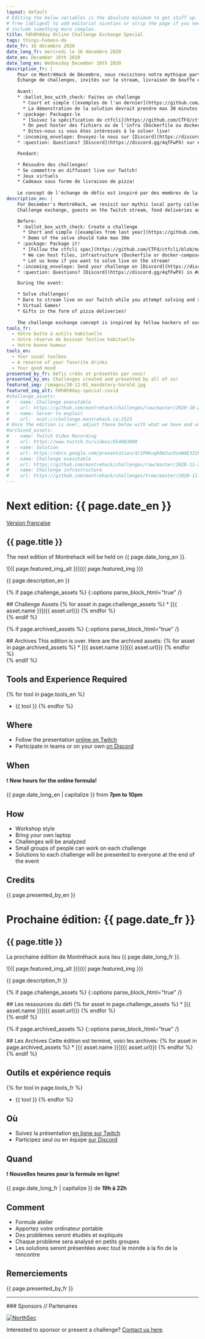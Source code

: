 ```yaml
---
layout: default
# Editing the below variables is the absolute minimum to get stuff up. Feel
# free [obliged] to add editorial niceties or strip the page if you need to
# include something more complex.
title: h0h0h0day Online Challenge Exchange Special
tags: things-humans-do
date_fr: 16 décembre 2020
date_long_fr: mercredi le 16 décembre 2020
date_en: December 16th 2020
date_long_en: Wednesday December 16th 2020
description_fr: |
    Pour ce MontréHack de Décembre, nous revisitons notre mythique party local appelé le h0h0h0day en version à distance.
    Échange de challenges, invités sur le stream, livraison de bouffe et autres surprises!
    
    Avant:
    * :ballot_box_with_check: Faites un challenge
      * Court et simple ([exemples de l'an dernier](https://github.com/montrehack/challenges/tree/master/2019-12-18_h0h0h0/challenges))
      * La démonstration de la solution devrait prendre max 30 minutes
    * :package: Packagez-le
      * [Suivez la spécification de ctfcli](https://github.com/CTFd/ctfcli/blob/master/ctfcli/spec/challenge-example.yml) ([Plus d'exemples](https://github.com/CTFd/ctfcli/tree/master/ctfcli/templates))
      * On peut hoster des fichiers ou de l'infra (Dockerfile ou docker-compose), vous pouvez hoster aussi
      * Dites-nous si vous êtes intéressés à le solver live!
    * :incoming_envelope: Envoyez-le nous sur [Discord](https://discord.gg/4qfFwPX) sur #challenge-deposit. Date limite: Lundi 14 Décembre à 20h EST.
    * :question: Questions? [Discord](https://discord.gg/4qfFwPX) sur #questions

    Pendant: 

    * Résoudre des challenges!
    * Se commettre en diffusant live sur Twitch!
    * Jeux virtuels
    * Cadeaux sous forme de livraison de pizza!
    
    Le concept de l'échange de défis est inspiré par des membres de la communauté du Cegep de Rosemont et de la DCI.
description_en: |
    For December's MontréHack, we revisit our mythic local party called the h0h0h0day but with an online twist.
    Challenge exchange, guests on the Twitch stream, food deliveries and other suprises!

    Before:
    * :ballot_box_with_check: Create a challenge
      * Short and simple ([examples from last year](https://github.com/montrehack/challenges/tree/master/2019-12-18_h0h0h0/challenges))
      * Demo of the solve should take max 30m
    * :package: Package it!
      * [Follow the ctfcli spec](https://github.com/CTFd/ctfcli/blob/master/ctfcli/spec/challenge-example.yml) ([Other examples](https://github.com/CTFd/ctfcli/tree/master/ctfcli/templates))
      * We can host files, infrastructure (Dockerfile or docker-compose), you can self-host as well!
      * Let us know if you want to solve live on the stream!
    * :incoming_envelope: Send your challenge on [Discord](https://discord.gg/4qfFwPX) in #challenge-deposit. Deadline: Monday December 14th at 8pm EST.
    * :question: Questions? [Discord](https://discord.gg/4qfFwPX) in #questions

    During the event: 

    * Solve challenges!
    * Dare to stream live on our Twitch while you attempt solving and someone comments!
    * Virtual Games!
    * Gifts in the form of pizza deliveries!
    
    The challenge exchange concept is inspired by fellow hackers of our community (folks from Rosemont and DCI).
tools_fr: 
  - Votre boîte à outils habituelle
  - Votre réserve de boisson festive habituelle
  - Votre bonne humeur
tools_en: 
  - Your usual toolbox
  - A reserve of your favorite drinks
  - Your good mood
presented_by_fr: Défis créés et présentés par vous!
presented_by_en: Challenges created and presented by all of us!
featured_img: /images/20-12-01_mandatory-harold.jpg
featured_img_alt: h0h0h0day-special-covid
#challenge_assets:
#  - name: Challenge executable
#    url: https://github.com/montrehack/challenges/raw/master/2020-10-25_defcon-b3s23/challenge/b3s23
#  - name: Server to exploit
#    url:  ncat://challenge.montrehack.ca:2323
# Once the edition is over, adjust these below with what we have and uncomment
#archived_assets:
#  - name: Twitch Video Recording
#    url: https://www.twitch.tv/videos/654083008
#  - name: Solution
#    url: https://docs.google.com/presentation/d/1PHkuqk0m2ucOsoW4E331F965g9PFOz75Ci5-RLQpGAM/edit#slide=id.g89ba1ca4f6_0_211
#  - name: Challenge executable
#    url: https://github.com/montrehack/challenges/raw/master/2020-11-25_defcon-b3s23/challenge/b3s23
#  - name: Challenge infrastructure
#    url: https://github.com/montrehack/challenges/tree/master/2020-11-25_defcon-b3s23/
---
```


# Next edition: {{ page.date_en }}

[Version française](#french)

## {{ page.title }}

The next edition of Montrehack will be held on {{ page.date_long_en }}.

![{{ page.featured_img_alt }}]({{ page.featured_img }})

{{ page.description_en }}

{% if page.challenge_assets %}
{::options parse_block_html="true" /}
<div class="assets">
## Challenge Assets
{% for asset in page.challenge_assets %}
* [{{ asset.name }}]({{ asset.url}})
{% endfor %}
</div>
{% endif %}

{% if page.archived_assets %}
{::options parse_block_html="true" /}
<div class="archives">
## Archives
This edition is over. Here are the archived assets:
{% for asset in page.archived_assets %}
* [{{ asset.name }}]({{ asset.url}})
{% endfor %}
</div>
{% endif %}

## Tools and Experience Required

{% for tool in page.tools_en %}
* {{ tool }}
{% endfor %}

## Where

* Follow the presentation [online on Twitch](https://twitch.tv/montrehack/)
* Participate in teams or on your own [on Discord](https://discord.gg/4qfFwPX)

## When

:heavy_exclamation_mark: **New hours for the online formula!**

{{ page.date_long_en | capitalize }} from **7pm to 10pm**

## How

* Workshop style
* Bring your own laptop
* Challenges will be analyzed
* Small groups of people can work on each challenge
* Solutions to each challenge will be presented to everyone at the end of the event

## Credits

{{ page.presented_by_en }}


<a id="french"></a>
# Prochaine édition: {{ page.date_fr }}

## {{ page.title }}

La prochaine édition de Montréhack aura lieu {{ page.date_long_fr }}.

![{{ page.featured_img_alt }}]({{ page.featured_img }})

{{ page.description_fr }}

{% if page.challenge_assets %}
{::options parse_block_html="true" /}
<div class="assets">
## Les ressources du défi
{% for asset in page.challenge_assets %}
* [{{ asset.name }}]({{ asset.url}})
{% endfor %}
</div>
{% endif %}

{% if page.archived_assets %}
{::options parse_block_html="true" /}
<div class="archives">
## Les Archives
Cette édition est terminé, voici les archives:
{% for asset in page.archived_assets %}
* [{{ asset.name }}]({{ asset.url}})
{% endfor %}
</div>
{% endif %}

## Outils et expérience requis

{% for tool in page.tools_fr %}
* {{ tool }}
{% endfor %}

## Où

* Suivez la présentation [en ligne sur Twitch](https://twitch.tv/montrehack/)
* Participez seul ou en équipe [sur Discord](https://discord.gg/4qfFwPX)

## Quand

:heavy_exclamation_mark: **Nouvelles heures pour la formule en ligne!**

{{ page.date_long_fr | capitalize }} de **19h à 22h**

## Comment

* Formule atelier
* Apportez votre ordinateur portable
* Des problèmes seront étudiés et expliqués
* Chaque problème sera analysé en petits groupes
* Les solutions seront présentées avec tout le monde à la fin de la rencontre

## Remerciements

{{ page.presented_by_fr }}



<hr/>
### Sponsors // Partenaires

[![NorthSec](/images/nsec_logo.png)](https://nsec.io/)

Interested to sponsor or present a challenge? [Contact us here](https://docs.google.com/forms/d/e/1FAIpQLSecc0vfe3pIwMJjIBCYW4G43ZwtagwVESu_qHKnglnBc3R3ww/viewform?usp=sf_link).
